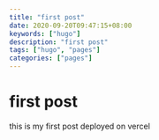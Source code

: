 ```yaml
---
title: "first post"
date: 2020-09-20T09:47:15+08:00
keywords: ["hugo"]
description: "first post"
tags: ["hugo", "pages"]
categories: ["pages"]
---
```


# first post

this is my first post deployed on vercel
